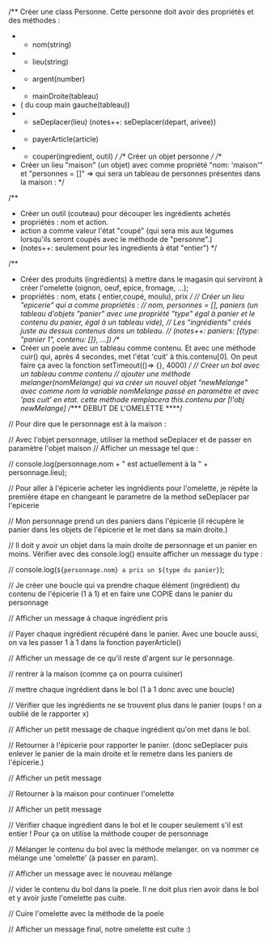 /** Créer une class Personne. Cette personne doit avoir des propriétés et des méthodes : 
* - nom(string)
* - lieu(string)
* - argent(number)
* - mainDroite(tableau)
* ( du coup main gauche(tableau))
* - seDeplacer(lieu) (notes++: seDeplacer(depart, arivee))
* - payerArticle(article)
* - couper(ingredient, outil)
*/
/** Créer un objet personne */
/**
* Créer un lieu "maison" (un objet) avec comme propriété "nom: 'maison'" et "personnes = []" => qui sera un tableau de personnes présentes dans la maison :
*/

/**
* Créer un outil (couteau) pour découper les ingrédients achetés
* propriétés : nom et action.
* action a comme valeur l'état "coupé" (qui sera mis aux légumes lorsqu'ils seront coupés avec le méthode de "personne".)
* (notes++: seulement pour les ingredients à état "entier")
*/

/**
 * Créer des produits (ingrédients) à mettre dans le magasin qui serviront à créer l'omelette (oignon, oeuf, epice, fromage, ...);
 * propriétés : nom, etats ( entier,coupé, moulu), prix
 */
// Créer un lieu "epicerie" qui a comme propriétés :
// nom, personnes = [], paniers (un tableau d'objets "panier" avec une propriété "type" égal à panier et le contenu du panier, égal à un tableau vide),
// Les "ingrédients" créés juste au dessus contenus dans un tableau.
// (notes++: paniers: [{type: "panier 1", contenu: []}, ...])
/**
 * Créer un poele avec un tableau comme contenu. Et avec une méthode cuir() qui, après 4 secondes, met l'état 'cuit' à this.contenu[0]. On peut faire ça avec la fonction setTimeout(()=> {}, 4000)
 */
// Créer un bol avec un tableau comme contenu
// ajouter une méthode melanger(nomMelange) qui va créer un nouvel objet "newMelange" avec comme nom la variable nomMelange passé en paramètre et avec 'pas cuit' en etat. cette méthode remplacera this.contenu par [l'obj newMelange]
/**** DEBUT DE L'OMELETTE ****/

// Pour dire que le personnage est à la maison :

// Avec l'objet personnage, utiliser la method seDeplacer et de passer en paramètre l'objet maison
// Afficher un message tel que :

// console.log(personnage.nom + " est actuellement à la " + personnage.lieu);

// Pour aller à l'épicerie acheter les ingrédients pour l'omelette, je répète la première étape en changeant le parametre de la method seDeplacer par l'epicerie

// Mon personnage prend un des paniers dans l'épicerie (il récupère le panier dans les objets de l'épicerie et le met dans sa main droite.)

// Il doit y avoir un objet dans la main droite de personnage et un panier en moins. Vérifier avec des console.log() ensuite afficher un message du type : 

// console.log(`${personnage.nom} a pris un ${type du panier}`);

// Je créer une boucle qui va prendre chaque élément (ingrédient) du contenu de l'épicerie (1 à 1) et en faire une COPIE dans le panier du personnage

// Afficher un message à chaque ingrédient pris

// Payer chaque ingrédient récupéré dans le panier. Avec une boucle aussi, on va les passer 1 à 1 dans la fonction payerArticle()

// Afficher un message de ce qu'il reste d'argent sur le personnage.

// rentrer à la maison (comme ça on pourra cuisiner)

// mettre chaque ingrédient dans le bol (1 à 1 donc avec une boucle)

// Vérifier que les ingrédients ne se trouvent plus dans le panier (oups ! on a oublié de le rapporter x)

// Afficher un petit message de chaque ingrédient qu'on met dans le bol.

// Retourner à l'épicerie pour rapporter le panier. (donc seDeplacer puis enlever le panier de la main droite et le remetre dans les paniers de l'épicerie.)

// Afficher un petit message

// Retourner à la maison pour continuer l'omelette

// Afficher un petit message

// Vérifier chaque ingrédient dans le bol et le couper seulement s'il est entier ! Pour ça on utilise la méthode couper de personnage

// Mélanger le contenu du bol avec la méthode melanger. on va nommer ce mélange une 'omelette' (à passer en param).

// Afficher un message avec le nouveau mélange

// vider le contenu du bol dans la poele. Il ne doit plus rien avoir dans le bol et y avoir juste l'omelette pas cuite.

// Cuire l'omelette avec la méthode de la poele 

// Afficher un message final, notre omelette est cuite :)